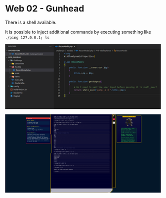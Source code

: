 # Web 02 - Gunhead

There is a shell available.

It is possible to inject additional commands by executing something like `./ping 127.0.0.1; ls`

![vuln-code](./vuln-code.png)

![example](./example.png)
